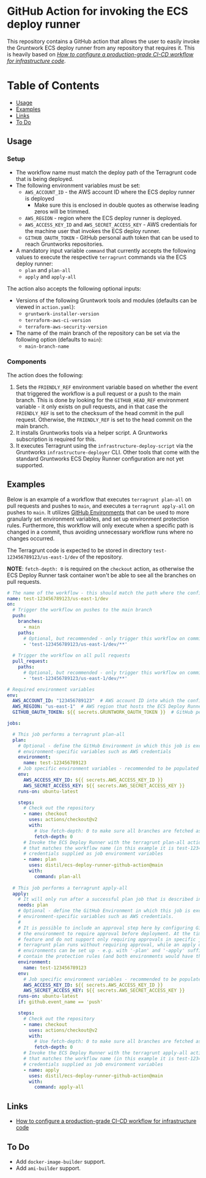# GitHub Action for invoking the ECS deploy runner

This repository contains a GitHub action that allows the user to easily invoke the Gruntwork ECS deploy runner from any
repository that requires it. This is heavily based on
[*How to configure a production-grade CI-CD workflow for infrastructure code*](https://gruntwork.io/guides/automations/how-to-configure-a-production-grade-ci-cd-setup-for-apps-and-infrastructure-code/).

# Table of Contents

- [Usage](#usage)
- [Examples](#examples)
- [Links](#links)
- [To Do](#to-do)

## Usage

### Setup

- The workflow name must match the deploy path of the Terragrunt code that is being deployed.
- The following environment variables must be set:
  - `AWS_ACCOUNT_ID` - the AWS account ID where the ECS deploy runner is deployed
    - Make sure this is enclosed in double quotes as otherwise leading zeros will be trimmed.
  - `AWS_REGION` - region where the ECS deploy runner is deployed.
  - `AWS_ACCESS_KEY_ID` and `AWS_SECRET_ACCESS_KEY` - AWS credentials for the machine user that invokes the ECS deploy
    runner.
  - `GITHUB_OAUTH_TOKEN` - GitHub personal auth token that can be used to reach Gruntworks repositories.
- A mandatory input variable `command` that currently accepts the following values to execute the respective
  `terragrunt` commands via the ECS deploy runner:
  - `plan` and `plan-all`
  - `apply` and `apply-all`

The action also accepts the following optional inputs:

- Versions of the following Gruntwork tools and modules (defaults can be viewed in `action.yaml`):
  - `gruntwork-installer-version`
  - `terraform-aws-ci-version`
  - `terraform-aws-security-version`
- The name of the main branch of the repository can be set via the following option (defaults to `main`):
  - `main-branch-name`

### Components

The action does the following:

1. Sets the `FRIENDLY_REF` environment variable based on whether the event that triggered the workflow is a pull request
   or a push to the main branch. This is done by looking for the `GITHUB_HEAD_REF` environment variable - it only exists
   on pull requests, and in that case the `FRIENDLY_REF` is set to the checksum of the head commit in the pull request.
   Otherwise, the `FRIENDLY_REF` is set to the head commit on the main branch.
2. It installs Gruntworks tools via a helper script. A Gruntworks subscription is required for this.
3. It executes Terragrunt using the `infrastructure-deploy-script` via the Gruntworks `infrastructure-deployer` CLI.
   Other tools that come with the standard Gruntworks ECS Deploy Runner configuration are not yet supported.

## Examples

Below is an example of a workflow that executes `terragrunt plan-all` on pull requests and pushes to `main`, and 
executes a `terragrunt apply-all` on pushes to `main`. It utilizes [GitHub Environments](https://docs.github.com/en/actions/reference/environments)
that can be used to more granularly set environment variables, and set up environment protection rules. Furthermore,
this workflow will only execute when a specific path is changed in a commit, thus avoiding unnecessary workflow runs
where no changes occurred.

The Terragrunt code is expected to be stored in directory `test-123456789123/us-east-1/dev` of the repository.

**NOTE**: `fetch-depth: 0` is required on the `checkout` action, as otherwise the ECS Deploy Runner task container
won't be able to see all the branches on pull requests.

```yaml
# The name of the workflow - this should match the path where the configuration to be deployed is kept
name: test-123456789123/us-east-1/dev
on:
  # Trigger the workflow on pushes to the main branch
  push:
    branches:
      - main
    paths:
      # Optional, but recommended - only trigger this workflow on commits to this path
      - 'test-123456789123/us-east-1/dev/**'
  
  # Trigger the workflow on all pull requests
  pull_request:
    paths:
      # Optional, but recommended - only trigger this workflow on commits to this path
      - 'test-123456789123/us-east-1/dev/**'

# Required environment variables
env:
  AWS_ACCOUNT_ID: "123456789123"  # AWS account ID into which the configuration is being deployed
  AWS_REGION: "us-east-1"  # AWS region that hosts the ECS Deploy Runner
  GITHUB_OAUTH_TOKEN: ${{ secrets.GRUNTWORK_OAUTH_TOKEN }}  # GitHub personal access token with access to Gruntwork

jobs:

  # This job performs a terragrunt plan-all
  plan:
    # Optional - define the GitHub Environment in which this job is executed. This is useful for things such as setting
    # environment-specific variables such as AWS credentials
    environment:  
      name: test-123456789123
    # Job specific environment variables - recommended to be populated from the GitHub environment assigned to the job
    env:
      AWS_ACCESS_KEY_ID: ${{ secrets.AWS_ACCESS_KEY_ID }}
      AWS_SECRET_ACCESS_KEY: ${{ secrets.AWS_SECRET_ACCESS_KEY }}
    runs-on: ubuntu-latest

    steps:
      # Check out the repository
      - name: checkout
        uses: actions/checkout@v2
        with:
          # Use fetch-depth: 0 to make sure all branches are fetched as they must be visible to the ECS Deploy Runner
          fetch-depth: 0
      # Invoke the ECS Deploy Runner with the terragrunt plan-all action. The command will be invoked from the path
      # that matches the workflow name (in this example it is test-123456789123/us-east-1/dev), and using the AWS
      # credentials supplied as job environment variables
      - name: plan
        uses: distil/ecs-deploy-runner-github-action@main
        with:
          command: plan-all
  
  # This job performs a terragrunt apply-all
  apply:
    # It will only run after a successful plan job that is described in the previous section
    needs: plan
    # Optional - define the GitHub Environment in which this job is executed. This is useful for things such as setting
    # environment-specific variables such as AWS credentials.
    #
    # It is possible to include an approval step here by configuring GitHub Environment protection rules, and setting
    # the environment to require approval before deployment. At the time of writing this GitHub Environments are a beta
    # feature and do not support only requiring approvals in specific jobs, so to achieve a worflow run where a
    # terragrunt plan runs without requiring approval, while an apply does need to be approved, two separate
    # environments can be set up - e.g. with '-plan' and '-apply' suffixes, and only the '-apply' environment could
    # contain the protection rules (and both environments would have the same secrets defined).
    environment:
      name: test-123456789123
    env:
      # Job specific environment variables - recommended to be populated from the GitHub environment assigned to the job
      AWS_ACCESS_KEY_ID: ${{ secrets.AWS_ACCESS_KEY_ID }}
      AWS_SECRET_ACCESS_KEY: ${{ secrets.AWS_SECRET_ACCESS_KEY }}
    runs-on: ubuntu-latest
    if: github.event_name == 'push'

    steps:
      # Check out the repository
      - name: checkout
        uses: actions/checkout@v2
        with:
          # Use fetch-depth: 0 to make sure all branches are fetched as they must be visible to the ECS Deploy Runner
          fetch-depth: 0
      # Invoke the ECS Deploy Runner with the terragrunt apply-all action. The command will be invoked from the path
      # that matches the workflow name (in this example it is test-123456789123/us-east-1/dev), and using the AWS
      # credentials supplied as job environment variables
      - name: apply
        uses: distil/ecs-deploy-runner-github-action@main
        with:
          command: apply-all
```

## Links

- [How to configure a production-grade CI-CD workflow for infrastructure code](https://gruntwork.io/guides/automations/how-to-configure-a-production-grade-ci-cd-setup-for-apps-and-infrastructure-code/)

## To Do

- Add `docker-image-builder` support.
- Add `ami-builder` support.

